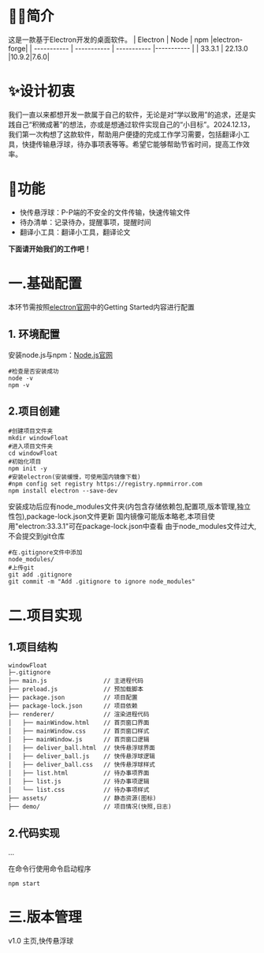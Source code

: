 # 🧑‍💻简介
这是一款基于Electron开发的桌面软件。
| Electron      | Node | npm |electron-forge|
| ----------- | ----------- | ----------- |----------- |
| 33.3.1    | 22.13.0       |10.9.2|7.6.0|

# ✨设计初衷
我们一直以来都想开发一款属于自己的软件，无论是对“学以致用”的追求，还是实践自己“积微成著”的想法，亦或是想通过软件实现自己的“小目标”。2024.12.13，我们第一次构想了这款软件，帮助用户便捷的完成工作学习需要，包括翻译小工具，快捷传输悬浮球，待办事项表等等。希望它能够帮助节省时间，提高工作效率。

# 📝功能
- 快传悬浮球：P-P端的不安全的文件传输，快速传输文件
- 待办清单：记录待办，提醒事项，提醒时间
- 翻译小工具：翻译小工具，翻译论文

__下面请开始我们的工作吧！__
# 一.基础配置
本环节需按照[electron官网](https://www.electronjs.org/)中的Getting Started内容进行配置
## 1. 环境配置
安装node.js与npm：[Node.js官网](https://nodejs.org/)  
```
#检查是否安装成功
node -v
npm -v
```
## 2.项目创建
```
#创建项目文件夹
mkdir windowFloat
#进入项目文件夹
cd windowFloat
#初始化项目
npm init -y
#安装electron(安装缓慢，可使用国内镜像下载)
#npm config set registry https://registry.npmmirror.com
npm install electron --save-dev
```
安装成功后应有node_modules文件夹(内包含存储依赖包,配置项,版本管理,独立性包),package-lock.json文件更新
国内镜像可能版本略老,本项目使用"electron:33.3.1"可在package-lock.json中查看
由于node_modules文件过大,不会提交到git仓库
```
#在.gitignore文件中添加
node_modules/
#上传git
git add .gitignore
git commit -m "Add .gitignore to ignore node_modules"
```

# 二.项目实现
## 1.项目结构
```
windowFloat
├─.gitignore
├── main.js                // 主进程代码
├── preload.js             // 预加载脚本
├── package.json           // 项目配置
├── package-lock.json      // 项目依赖
├── renderer/              // 渲染进程代码
│   ├── mainWindow.html    // 首页窗口界面
│   ├── mainWindow.css     // 首页窗口样式
│   ├── mainWindow.js      // 首页窗口逻辑
│   ├── deliver_ball.html  // 快传悬浮球界面
│   ├── deliver_ball.js    // 快传悬浮球逻辑
│   ├── deliver_ball.css   // 快传悬浮球样式
│   ├── list.html          // 待办事项界面
│   ├── list.js            // 待办事项逻辑
│   └── list.css           // 待办事项样式
├── assets/                // 静态资源(图标)
├── demo/                  // 项目情况(快照,日志)  
```
## 2.代码实现
...

在命令行使用命令启动程序
```
npm start
```

# 三.版本管理
v1.0  主页,快传悬浮球



